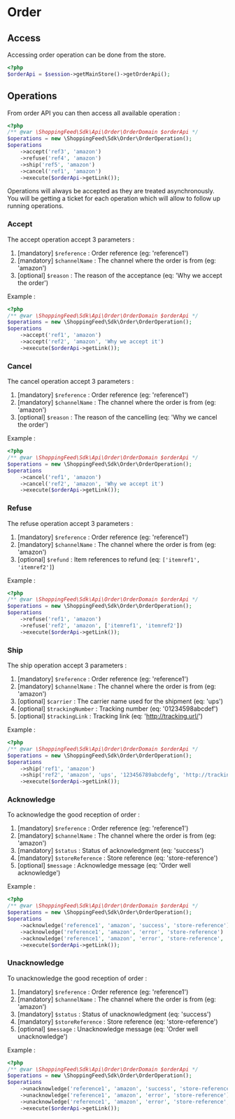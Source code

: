# Order

## Access

Accessing order operation can be done from the store.

```php
<?php
$orderApi = $session->getMainStore()->getOrderApi();
```

## Operations

From order API you can then access all available operation :
```php
<?php
/** @var \ShoppingFeed\Sdk\Api\Order\OrderDomain $orderApi */
$operations = new \ShoppingFeed\Sdk\Order\OrderOperation();
$operations
    ->accept('ref3', 'amazon')
    ->refuse('ref4', 'amazon')
    ->ship('ref5', 'amazon')
    ->cancel('ref1', 'amazon')
    ->execute($orderApi->getLink());
```

Operations will always be accepted as they are treated asynchronously.  
You will be getting a ticket for each operation which will allow to follow up running operations.

### Accept

The accept operation accept 3 parameters :
1. [mandatory] `$reference` : Order reference (eg: 'reference1') 
2. [mandatory] `$channelName` : The channel where the order is from (eg: 'amazon') 
3. [optional] `$reason` : The reason of the acceptance (eq: 'Why we accept the order') 

Example :
```php
<?php
/** @var \ShoppingFeed\Sdk\Api\Order\OrderDomain $orderApi */
$operations = new \ShoppingFeed\Sdk\Order\OrderOperation();
$operations
    ->accept('ref1', 'amazon')
    ->accept('ref2', 'amazon', 'Why we accept it')
    ->execute($orderApi->getLink());
```

### Cancel

The cancel operation accept 3 parameters :
1. [mandatory] `$reference` : Order reference (eg: 'reference1') 
2. [mandatory] `$channelName` : The channel where the order is from (eg: 'amazon') 
3. [optional] `$reason` : The reason of the cancelling (eq: 'Why we cancel the order') 

Example :
```php
<?php
/** @var \ShoppingFeed\Sdk\Api\Order\OrderDomain $orderApi */
$operations = new \ShoppingFeed\Sdk\Order\OrderOperation();
$operations
    ->cancel('ref1', 'amazon')
    ->cancel('ref2', 'amazon', 'Why we accept it')
    ->execute($orderApi->getLink());
```

### Refuse

The refuse operation accept 3 parameters :
1. [mandatory] `$reference` : Order reference (eg: 'reference1') 
2. [mandatory] `$channelName` : The channel where the order is from (eg: 'amazon') 
3. [optional] `$refund` : Item references to refund (eq: `['itemref1', 'itemref2']`) 

Example :
```php
<?php
/** @var \ShoppingFeed\Sdk\Api\Order\OrderDomain $orderApi */
$operations = new \ShoppingFeed\Sdk\Order\OrderOperation();
$operations
    ->refuse('ref1', 'amazon')
    ->refuse('ref2', 'amazon', ['itemref1', 'itemref2'])
    ->execute($orderApi->getLink());
```

### Ship

The ship operation accept 3 parameters :
1. [mandatory] `$reference` : Order reference (eg: 'reference1') 
2. [mandatory] `$channelName` : The channel where the order is from (eg: 'amazon') 
3. [optional] `$carrier` : The carrier name used for the shipment (eq: 'ups') 
3. [optional] `$trackingNumber` : Tracking number (eq: '01234598abcdef') 
3. [optional] `$trackingLink` : Tracking link (eq: 'http://tracking.url/') 

Example :
```php
<?php
/** @var \ShoppingFeed\Sdk\Api\Order\OrderDomain $orderApi */
$operations = new \ShoppingFeed\Sdk\Order\OrderOperation();
$operations
    ->ship('ref1', 'amazon')
    ->ship('ref2', 'amazon', 'ups', '123456789abcdefg', 'http://tracking.url/')
    ->execute($orderApi->getLink());
```
### Acknowledge

To acknowledge the good reception of order :
1. [mandatory] `$reference` : Order reference (eg: 'reference1') 
2. [mandatory] `$channelName` : The channel where the order is from (eg: 'amazon') 
3. [mandatory] `$status` : Status of acknowledgment (eq: 'success') 
4. [mandatory] `$storeReference` : Store reference (eq: 'store-reference') 
5. [optional] `$message` : Acknowledge message  (eq: 'Order well acknowledge') 

Example :
```php
<?php
/** @var \ShoppingFeed\Sdk\Api\Order\OrderDomain $orderApi */
$operations = new \ShoppingFeed\Sdk\Order\OrderOperation();
$operations
    ->acknowledge('reference1', 'amazon', 'success', 'store-reference')
    ->acknowledge('reference1', 'amazon', 'error', 'store-reference')
    ->acknowledge('reference1', 'amazon', 'error', 'store-reference', 'Order well acknowledged')
    ->execute($orderApi->getLink());
```

### Unacknowledge

To unacknowledge the good reception of order :
1. [mandatory] `$reference` : Order reference (eg: 'reference1') 
2. [mandatory] `$channelName` : The channel where the order is from (eg: 'amazon') 
3. [mandatory] `$status` : Status of unacknowledgment (eq: 'success') 
4. [mandatory] `$storeReference` : Store reference (eq: 'store-reference') 
5. [optional] `$message` : Unacknowledge message  (eq: 'Order well unacknowledge') 

Example :
```php
<?php
/** @var \ShoppingFeed\Sdk\Api\Order\OrderDomain $orderApi */
$operations = new \ShoppingFeed\Sdk\Order\OrderOperation();
$operations
    ->unacknowledge('reference1', 'amazon', 'success', 'store-reference')
    ->unacknowledge('reference1', 'amazon', 'error', 'store-reference')
    ->unacknowledge('reference1', 'amazon', 'error', 'store-reference', 'Order well unacknowledged')
    ->execute($orderApi->getLink());
```
